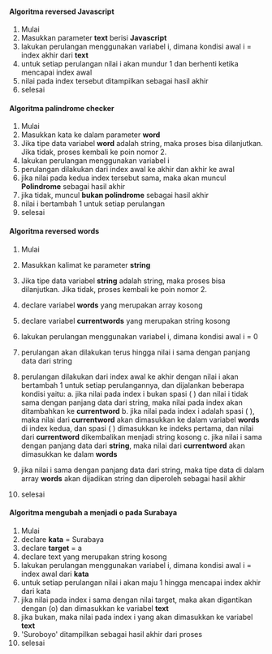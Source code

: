 #### Algoritma reversed **Javascript**

1. Mulai
2. Masukkan parameter **text** berisi **Javascript**
3. lakukan perulangan menggunakan variabel i, dimana kondisi awal i = index akhir dari **text**
4. untuk setiap perulangan nilai i akan mundur 1 dan berhenti ketika mencapai index awal
5. nilai pada index tersebut ditampilkan sebagai hasil akhir
6. selesai

#### Algoritma palindrome checker

1. Mulai
2. Masukkan kata ke dalam parameter **word**
3. Jika tipe data variabel **word** adalah string, maka proses bisa dilanjutkan. Jika tidak, proses kembali ke poin nomor 2.
4. lakukan perulangan menggunakan variabel i
6. perulangan dilakukan dari index awal ke akhir dan akhir ke awal
7. jika nilai pada kedua index tersebut sama, maka akan muncul **Polindrome** sebagai hasil akhir
8. jika tidak, muncul **bukan polindrome** sebagai hasil akhir
9. nilai i bertambah 1 untuk setiap perulangan
10. selesai

#### Algoritma reversed words

1. Mulai
2. Masukkan kalimat ke parameter **string**
3. Jika tipe data variabel **string** adalah string, maka proses bisa dilanjutkan. Jika tidak, proses kembali ke poin nomor 2.
4. declare variabel **words** yang merupakan array kosong
5. declare variabel **currentwords** yang merupakan string kosong
6. lakukan perulangan menggunakan variabel i, dimana kondisi awal i = 0
7. perulangan akan dilakukan terus hingga nilai i sama dengan panjang data dari string
8. perulangan dilakukan dari index awal ke akhir dengan nilai i akan bertambah 1 untuk setiap perulangannya, dan dijalankan beberapa kondisi yaitu:
	a. jika nilai pada index i bukan spasi ( ) dan nilai i tidak sama dengan panjang data dari string, maka nilai pada index akan ditambahkan ke **currentword**
	b. jika nilai pada index i adalah spasi ( ), maka nilai dari **currentword** akan dimasukkan ke dalam variabel **words** di index kedua, dan spasi ( ) dimasukkan ke indeks pertama, dan nilai dari **currentword** dikembalikan menjadi string kosong
	c. jika nilai i sama dengan panjang data dari **string**, maka nilai dari **currentword** akan dimasukkan ke dalam **words**

9. jika nilai i sama dengan panjang data dari string, maka tipe data di dalam array **words** akan dijadikan string dan diperoleh sebagai hasil akhir
10. selesai

#### Algoritma mengubah a menjadi o pada Surabaya

1. Mulai
2. declare **kata** = Surabaya
3. declare **target** = a
4. declare text yang merupakan string kosong
5. lakukan perulangan menggunakan variabel i, dimana kondisi awal i = index awal dari **kata**
6. untuk setiap perulangan nilai i akan maju 1 hingga mencapai index akhir dari kata
7. jika nilai pada index i sama dengan nilai target, maka akan digantikan dengan (o) dan dimasukkan ke variabel **text**
8. jika bukan, maka nilai pada index i yang akan dimasukkan ke variabel **text**
9. 'Suroboyo' ditampilkan sebagai hasil akhir dari proses
10. selesai

